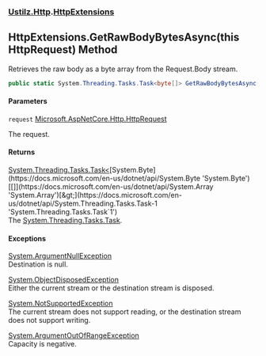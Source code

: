 ### [Ustilz.Http](Ustilz.Http.md 'Ustilz.Http').[HttpExtensions](Ustilz.Http.HttpExtensions.md 'Ustilz.Http.HttpExtensions')

## HttpExtensions.GetRawBodyBytesAsync(this HttpRequest) Method

Retrieves the raw body as a byte array from the Request.Body stream.

```csharp
public static System.Threading.Tasks.Task<byte[]> GetRawBodyBytesAsync(this Microsoft.AspNetCore.Http.HttpRequest request);
```
#### Parameters

<a name='Ustilz.Http.HttpExtensions.GetRawBodyBytesAsync(thisMicrosoft.AspNetCore.Http.HttpRequest).request'></a>

`request` [Microsoft.AspNetCore.Http.HttpRequest](https://docs.microsoft.com/en-us/dotnet/api/Microsoft.AspNetCore.Http.HttpRequest 'Microsoft.AspNetCore.Http.HttpRequest')

The request.

#### Returns
[System.Threading.Tasks.Task&lt;](https://docs.microsoft.com/en-us/dotnet/api/System.Threading.Tasks.Task-1 'System.Threading.Tasks.Task`1')[System.Byte](https://docs.microsoft.com/en-us/dotnet/api/System.Byte 'System.Byte')[[]](https://docs.microsoft.com/en-us/dotnet/api/System.Array 'System.Array')[&gt;](https://docs.microsoft.com/en-us/dotnet/api/System.Threading.Tasks.Task-1 'System.Threading.Tasks.Task`1')  
The [System.Threading.Tasks.Task](https://docs.microsoft.com/en-us/dotnet/api/System.Threading.Tasks.Task 'System.Threading.Tasks.Task').

#### Exceptions

[System.ArgumentNullException](https://docs.microsoft.com/en-us/dotnet/api/System.ArgumentNullException 'System.ArgumentNullException')  
Destination is null.

[System.ObjectDisposedException](https://docs.microsoft.com/en-us/dotnet/api/System.ObjectDisposedException 'System.ObjectDisposedException')  
Either the current stream or the destination stream is disposed.

[System.NotSupportedException](https://docs.microsoft.com/en-us/dotnet/api/System.NotSupportedException 'System.NotSupportedException')  
The current stream does not support reading, or the destination stream does not support writing.

[System.ArgumentOutOfRangeException](https://docs.microsoft.com/en-us/dotnet/api/System.ArgumentOutOfRangeException 'System.ArgumentOutOfRangeException')  
Capacity is negative.